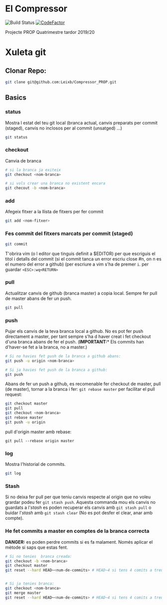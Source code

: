 # El Compressor 
![Build Status](https://github.com/Leixb/Compressor_PROP/workflows/Java%20CI/badge.svg)
[![CodeFactor](https://www.codefactor.io/repository/github/leixb/compressor_prop/badge?s=f6f48f3e67e69da4aefc3048aba7e871deb081ed)](https://www.codefactor.io/repository/github/leixb/compressor_prop)

Projecte PROP Quatrimestre tardor 2019/20

# Xuleta git

## Clonar Repo:
```bash
git clone git@github.com:Leixb/Compressor_PROP.git
```
## Basics

### status

Mostra l estat del teu git local
(branca actual, canvis preparats per commit (staged), canvis no inclosos per al commit (unsatged) ...)
```bash
git status
```

### checkout
Canvia de branca
```bash
# si la branca ja exiteix
git checkout <nom-branca>

# si vols crear una branca no existent encara
git checout -b <nom-branca>
```

### add
Afegeix fitxer a la llista de fitxers per fer commit
``` bash
git add <nom-fitxer>
```

### Fes commit del fitxers marcats per commit (staged)

```bash
git commit
```
T'obrira vim (o l editor que tinguis definit a $EDITOR) per que escriguis el titol i 
detalls del commit (si el commit tanca un error escriu close #n, on n es el numero del error a github)
 (per escriure a vim s'ha de premer `i`. per guardar `<ESC>:wq<RETURN>`
 
### pull
Actualitzar canvis de github (branca master) a copia local. Sempre fer pull de master abans de fer un push.
```bash
git pull
```
### push

Pujar els canvis de la teva branca local a github. No es pot fer push directament a master, per tant sempre s'ha d haver 
creat i fet checkout d'una branca abans de fer el push. (**IMPORTANT:*** Els commits han d'haver-se fet a la branca, no a master.)
```bash
# Si no havies fet push de la branca a github abans:
git push -u origin <nom-branca>

# Si ja havies fet push de la branca a github:
git push
```
Abans de fer un push a github, es recomenable fer checkout de master, pull (de master), tornar a la branca i fer: `git rebase master` per
facilitar el pull request:
```bash
git checkout master
git pull
git checkout <nom-branca>
git rebase master
git push -u origin
```
pull d'origin master amb rebase:
```
git pull --rebase origin master
```

### log
Mostra l'historial de commits.
```bash
git log
```

### Stash
Si no deixa fer pull per que teniu canvis respecte al origin que no voleu grardar podeu fer `git stash push`. Aquesta commanda mou els canvis no guardats a
l'*stash* es poden recuperar els canvis amb `git stash pull` o buidar l'*stash* amb `git stash clear` (No es pot desfer el clear, anar amb compte).

### He fet commits a master en comptes de la branca correcta
**DANGER:** es poden perdre commits si es fa malament. Només aplicar el mètode si saps que estas fent.
```bash
# Si no tenies  branca creada:
git checkout -b <nom-branca>
git checkout master
git reset --hard HEAD~<num-de-commits> # HEAD~4 si tens 4 comits a treure de master


# Si ja tenies branca:
git checkout <nom-branca>
git merge master
git reset --hard HEAD~<num-de-commits> # HEAD~4 si tens 4 comits a treure de master
```

